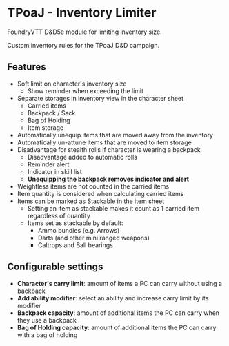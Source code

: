 # TPoaJ - Inventory Limiter
FoundryVTT D&amp;D5e module for limiting inventory size.

Custom inventory rules for the TPoaJ D&D campaign.

## Features
- Soft limit on character's inventory size
  - Show reminder when exceeding the limit
- Separate storages in inventory view in the character sheet
  - Carried items
  - Backpack / Sack
  - Bag of Holding
  - Item storage
- Automatically unequip items that are moved away from the inventory
- Automatically un-attune items that are moved to item storage
- Disadvantage for stealth rolls if character is wearing a backpack
  - Disadvantage added to automatic rolls
  - Reminder alert
  - Indicator in skill list
  - **Unequipping the backpack removes indicator and alert**
- Weightless items are not counted in the carried items
- Item quantity is considered when calculating carried items
- Items can be marked as Stackable in the item sheet
  - Setting an item as stackable makes it count as 1 carried item regardless of quantity
  - Items set as stackable by default:
    - Ammo bundles (e.g. Arrows)
    - Darts (and other mini ranged weapons)
    - Caltrops and Ball bearings

## Configurable settings
- **Character's carry limit**: amount of items a PC can carry without using a backpack
- **Add ability modifier**: select an ability and increase carry limit by its modifier
- **Backpack capacity**: amount of additional items the PC can carry when they use a backpack
- **Bag of Holding capacity**: amount of additional items the PC can carry with a bag of holding
